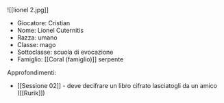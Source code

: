 
![[lionel 2.jpg]]

- Giocatore: Cristian
- Nome: Lionel Cuternitis
- Razza: umano
- Classe: mago 
- Sottoclasse: scuola di evocazione
- Famiglio: [[Coral (famiglio)]] serpente

Approfondimenti:
- [[Sessione 02]] - deve decifrare un libro cifrato lasciatogli da un amico ([[Rurik]])
